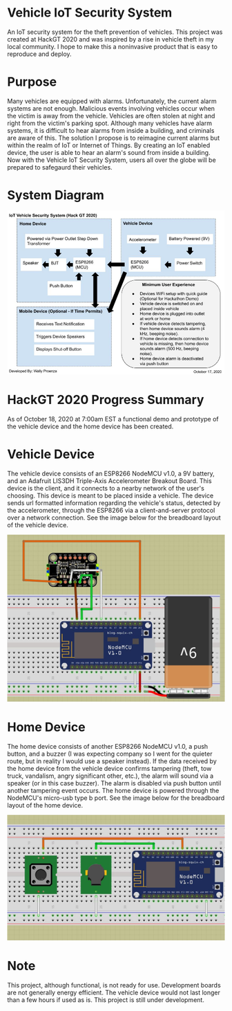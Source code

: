 # Vehicle IoT Security System
An IoT security system for the theft prevention of vehicles.  This project was created at HackGT 2020 and was inspired by a rise in vehicle theft in my local community. I hope to make this a noninvasive product that is easy to reproduce and deploy. 
# Purpose 
Many vehicles are equipped with alarms. Unfortunately, the current alarm systems are not enough. Malicious events involving vehicles occur when the victim is away from the vehicle. Vehicles are often stolen at night and right from the victim's parking spot. Although many vehicles have alarm systems, it is difficult to hear alarms from inside a building, and criminals are aware of this. The solution I propose is to reimagine current alarms but within the realm of IoT or Internet of Things. By creating an IoT enabled device, the user is able to hear an alarm's sound from inside a building. Now with the Vehicle IoT Security System, users all over the globe will be prepared to safegaurd their vehicles.
# System Diagram
![](https://github.com/origamiNDroid/Vehicle-IoT-Security-System/blob/main/Vehicle%20IoT%20Security.jpg)
# HackGT 2020 Progress Summary
As of October 18, 2020 at 7:00am EST a functional demo and prototype of the vehicle device and the home device has been created.
# Vehicle Device
The vehicle device consists of an ESP8266 NodeMCU v1.0, a 9V battery, and an Adafruit LIS3DH Triple-Axis Accelerometer Breakout Board. This device is the client, and it connects to a nearby network of the user's choosing. This device is meant to be placed inside a vehicle. The device sends url formatted information regarding the vehicle's status, detected by the accelerometer, through the ESP8266 via a client-and-server protocol over a network connection. See the image below for the breadboard layout of the vehicle device.

![](https://github.com/origamiNDroid/Vehicle-IoT-Security-System/blob/main/bbpic_vehicledevice.JPG)
# Home Device
The home device consists of another ESP8266 NodeMCU v1.0, a push button, and a buzzer (I was expecting company so I went for the quieter route, but in reality I would use a speaker instead). If the data received by the home device from the vehicle device confirms tampering (theft, tow truck, vandalism, angry significant other, etc.), the alarm will sound via a speaker (or in this case buzzer). The alarm is disabled via push button until another tampering event occurs. The home device is powered through the NodeMCU's micro-usb type b port. See the image below for the breadboard layout of the home device.

![](https://github.com/origamiNDroid/Vehicle-IoT-Security-System/blob/main/bbpic_homedevice.JPG)
# Note
This project, although functional, is not ready for use. Development boards are not generally energy efficient. The vehicle device would not last longer than a few hours if used as is. This project is still under development. 

